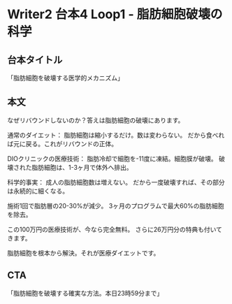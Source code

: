 # Writer2 台本4 Loop1 - 脂肪細胞破壊の科学

## 台本タイトル
「脂肪細胞を破壊する医学的メカニズム」

## 本文

なぜリバウンドしないのか？答えは脂肪細胞の破壊にあります。

通常のダイエット：
脂肪細胞は縮小するだけ。数は変わらない。
だから食べれば元に戻る。これがリバウンドの正体。

DIOクリニックの医療技術：
脂肪冷却で細胞を-11度に凍結。細胞膜が破壊。
破壊された脂肪細胞は、1-3ヶ月で体外へ排出。

科学的事実：
成人の脂肪細胞数は増えない。
だから一度破壊すれば、その部分は永続的に細くなる。

施術1回で脂肪層の20-30%が減少。
3ヶ月のプログラムで最大60%の脂肪細胞を除去。

この100万円の医療技術が、今なら完全無料。
さらに26万円分の特典も付いてきます。

脂肪細胞を根本から解決。それが医療ダイエットです。

## CTA
「脂肪細胞を破壊する確実な方法。本日23時59分まで」